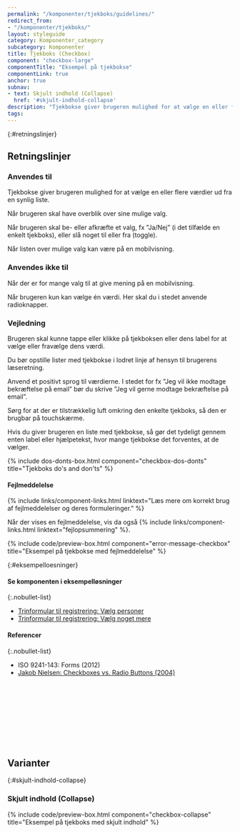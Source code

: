 ```yaml
---
permalink: "/komponenter/tjekboks/guidelines/"
redirect_from:
- "/komponenter/tjekboks/"
layout: styleguide
category: Komponenter_category
subcategory: Komponenter
title: Tjekboks (Checkbox)
component: "checkbox-large"
componentTitle: "Eksempel på tjekbokse"
componentLink: true
anchor: true
subnav:
- text: Skjult indhold (Collapse)
  href: '#skjult-indhold-collapse'
description: "Tjekbokse giver brugeren mulighed for at vælge en eller flere værdier ud fra en synlig liste."
tags:
---
```


{:#retningslinjer}
## Retningslinjer

### Anvendes til

Tjekbokse giver brugeren mulighed for at vælge en eller flere værdier ud fra en synlig liste.

Når brugeren skal have overblik over sine mulige valg.

Når brugeren skal be- eller afkræfte et valg, fx ”Ja/Nej” (i det tilfælde en enkelt tjekboks), eller slå noget til eller fra (toggle).

Når listen over mulige valg kan være på en mobilvisning.

### Anvendes ikke til

Når der er for mange valg til at give mening på en mobilvisning.

Når brugeren kun kan vælge én værdi. Her skal du i stedet anvende radioknapper.

### Vejledning

Brugeren skal kunne tappe eller klikke på tjekboksen eller dens label for at vælge eller fravælge dens værdi.

Du bør opstille lister med tjekbokse i lodret linje af hensyn til brugerens læseretning.

Anvend et positivt sprog til værdierne. I stedet for fx ”Jeg vil ikke modtage bekræftelse på email” bør du skrive ”Jeg vil gerne modtage bekræftelse på email”.

Sørg for at der er tilstrækkelig luft omkring den enkelte tjekboks, så den er brugbar på touchskærme.

Hvis du giver brugeren en liste med tjekbokse, så gør det tydeligt gennem enten label eller hjælpetekst, hvor mange tjekbokse det forventes, at de vælger.

{% include dos-donts-box.html component="checkbox-dos-donts" title="Tjekboks do's and don'ts" %}

#### Fejlmeddelelse

{% include links/component-links.html linktext="Læs mere om korrekt brug af fejlmeddelelser og deres formuleringer." %}

Når der vises en fejlmeddelelse, vis da også {% include links/component-links.html linktext="fejlopsummering" %}.

{% include code/preview-box.html component="error-message-checkbox" title="Eksempel på tjekbokse med fejlmeddelelse" %}

{:#eksempelloesninger}
#### Se komponenten i eksempelløsninger

{:.nobullet-list}
- <a href="/pages/eksempler/trinformular-til-registrering/registrering-1/?r={{page.permalink}}%23eksempelloesninger" title="Vis eksempel 'Trinformular til registrering: Vælg personer'">Trinformular til registrering: Vælg personer</a>
- <a href="/pages/eksempler/trinformular-til-registrering/registrering-2/?r={{page.permalink}}%23eksempelloesninger" title="Vis eksempel 'Trinformular til registrering: Vælg noget mere'">Trinformular til registrering: Vælg noget mere</a>

#### Referencer

{:.nobullet-list}
- ISO 9241-143: Forms (2012)
- <a href="https://www.nngroup.com/articles/checkboxes-vs-radio-buttons/" class="icon-link">Jakob Nielsen: Checkboxes vs. Radio Buttons (2004)<svg class="icon-svg" focusable="false" aria-hidden="true"><use xlink:href="#open-in-new"></use></svg></a>

## Varianter

{:#skjult-indhold-collapse}
### Skjult indhold (Collapse)

{% include code/preview-box.html component="checkbox-collapse" title="Eksempel på tjekboks med skjult indhold" %}